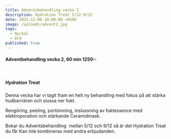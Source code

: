 ```yaml
---
title: Adventsbehandling vecka 2
description: Hydration Treat 5/12-9/12
date: 2022-12-06 18:00:00 +0100
image: /uploads/advent2.jpg
tags:
  - Nyckel
  - Ord
published: true
---
```

#### Adventbehandling vecka 2, 60 min 1250:-

&nbsp;

##### Hydration Treat

Denna vecka har vi tagit fram en helt ny behandling med fokus p&aring; att stärka hudbarriären och slussa ner fukt.

Rengöring, peeling, portömning, inslussning av fuktessence med elektroporation och stärkande Ceramidmask.

Bokar du Adventsbehandling&nbsp; mellan 5/12 och 9/12 s&aring; är det Hydration Treat du f&aring;r Kan inte kombineras med andra erbjudanden.